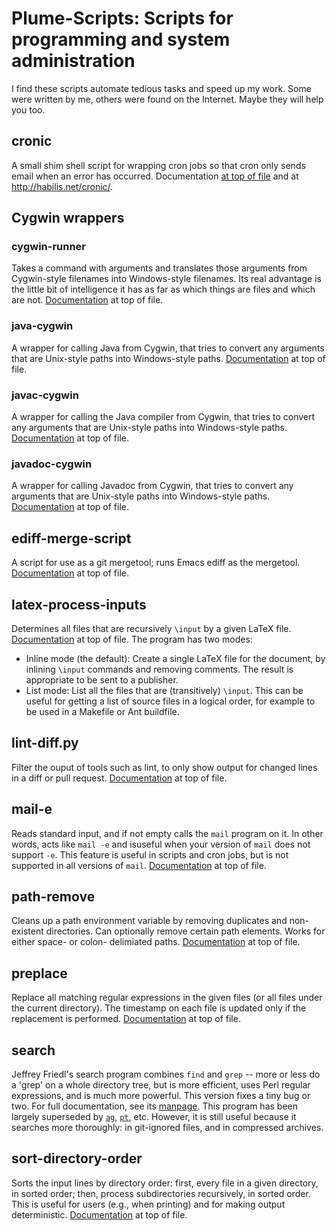 # Plume-Scripts:  Scripts for programming and system administration #

I find these scripts automate tedious tasks and speed up my work.
Some were written by me, others were found on the Internet.
Maybe they will help you too.


## cronic

A small shim shell script for wrapping cron jobs so that cron only sends
email when an error has occurred.  Documentation
[at top of file](cronic) and at
http://habilis.net/cronic/.


## Cygwin wrappers

### cygwin-runner

Takes a command with arguments and translates those arguments from
Cygwin-style filenames into Windows-style filenames.  Its real advantage
is the little bit of intelligence it has as far as which things are files
and which are not.
[Documentation](cygwin-runner) at top of file.

### java-cygwin

A wrapper for calling Java from Cygwin, that tries to convert any
arguments that are Unix-style paths into Windows-style paths.
[Documentation](java-cygwin) at top of file.

### javac-cygwin

A wrapper for calling the Java compiler from Cygwin, that tries to convert any
arguments that are Unix-style paths into Windows-style paths.
[Documentation](javac-cygwin) at top of file.

### javadoc-cygwin

A wrapper for calling Javadoc from Cygwin, that tries to convert any
arguments that are Unix-style paths into Windows-style paths.
[Documentation](javadoc-cygwin) at top of file.


## ediff-merge-script

A script for use as a git mergetool; runs Emacs ediff as the mergetool.
[Documentation](ediff-merge-script) at top of file.


## latex-process-inputs

Determines all files that are recursively `\input` by a given
LaTeX file.
[Documentation](latex-process-inputs) at top of file.
The program has two modes:

 * Inline mode (the default):  Create a single LaTeX file for the document,
   by inlining `\input` commands and removing comments.
   The result is appropriate to be sent to a publisher.
 * List mode: List all the files that are (transitively) `\input`.
   This can be useful for getting a list of source files in a logical order,
   for example to be used in a Makefile or Ant buildfile.


## lint-diff.py

Filter the ouput of tools such as lint, to only show output for changed
lines in a diff or pull request.
[Documentation](lint-diff.py) at top of file.


## mail-e

Reads standard input, and if not empty calls the `mail` program on it.
In other words, acts like `mail -e` and isuseful when your version of `mail` does not support `-e`.
This feature is useful in scripts and cron jobs, but is not supported
in all versions of `mail`.
[Documentation](mail-e)
at top of file.


## path-remove

Cleans up a path environment variable by removing duplicates and
non-existent directories.
Can optionally remove certain path elements.
Works for either space- or colon- delimiated paths.
[Documentation](path-remove) at top of file.


## preplace

Replace all matching regular expressions in the given files (or all files
under the current directory).  The timestamp on each file is updated only
if the replacement is performed.
[Documentation](preplace) at top of file.


## search

Jeffrey Friedl's search program combines `find` and `grep`
-- more or less do a 'grep' on a whole directory tree, but is more
efficient, uses Perl regular expressions, and is much more powerful.
This version fixes a tiny bug or two.  For full documentation, see its
[manpage](search.manpage).
This program has been largely superseded by [`ag`](http://geoff.greer.fm/ag/), [`pt`](https://github.com/monochromegane/the_platinum_searcher), etc.  However,
it is still useful because it searches more thoroughly:  in git-ignored
files, and in compressed archives.


## sort-directory-order

Sorts the input lines by directory order:  first, every file in a given
directory, in sorted order; then, process subdirectories recursively, in
sorted order. This is useful for users (e.g., when printing) and for making
output deterministic.
[Documentation](sort-directory-order) at top of file.

